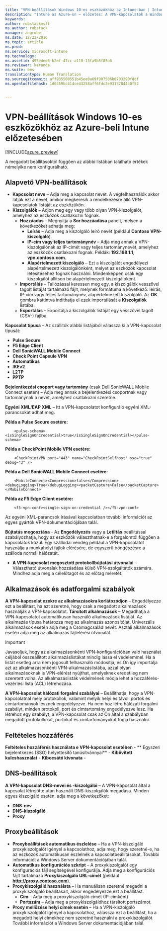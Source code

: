 ```yaml
---
title: "VPN-beállítások Windows 10-es eszközökhöz az Intune-ban | Intune az Azure-on – előzetes | Microsoft Docs"
description: "Intune az Azure-on – előzetes: A VPN-kapcsolatok a Windows 10-es eszközökön való konfigurálásához használható Intune-beállítások ismertetése."
keywords: 
author: robstackmsft
ms.author: robstack
manager: angrobe
ms.date: 12/22/2016
ms.topic: article
ms.prod: 
ms.service: microsoft-intune
ms.technology: 
ms.assetid: 495e4ed6-b2ef-47cc-a110-13fa9b5f85a6
ms.reviewer: karanda
ms.suite: ems
translationtype: Human Translation
ms.sourcegitcommit: aff935508551b45ee0a69f907506b0703290fddf
ms.openlocfilehash: 1d0459bc414ce43258aff6fdc2e9313784440f52


---
```


# <a name="vpn-settings-for-windows-10-devices-in-intune-azure-preview"></a>VPN-beállítások Windows 10-es eszközökhöz az Azure-beli Intune előzetesében

[!INCLUDE[azure_preview](../includes/azure_preview.md)]

A megadott beállításoktól függően az alábbi listában található értékek némelyike nem konfigurálható.


## <a name="base-vpn-settings"></a>Alapvető VPN-beállítások


- **Kapcsolat neve** – Adja meg a kapcsolat nevét. A végfelhasználók akkor látják ezt a nevet, amikor megkeresik a rendelkezésre álló VPN-kapcsolatok listáját az eszközükön.
- **Kiszolgálók** – Adjon meg egy vagy több olyan VPN-kiszolgálót, amelyhez az eszközök csatlakozni fognak.
    - **Hozzáadás** – Megnyitja a **Sor hozzáadása** panelt, melyen a következőket adhatja meg:
        - **Leírás** – Adja meg a kiszolgáló leíró nevét (például **Contoso VPN-kiszolgáló**).
        - **IP-cím vagy teljes tartománynév** – Adja meg annak a VPN-kiszolgálónak az IP-címét vagy teljes tartománynevét, amelyhez az eszközök csatlakozni fognak. Példák: **192.168.1.1**, **vpn.contoso.com**.
        - **Alapértelmezett kiszolgáló** – Ezt a kiszolgálót engedélyezi alapértelmezett kiszolgálónként, melyet az eszközök kapcsolat létesítéséhez fognak használni. Mindenképpen csak egy kiszolgálót állítson be alapértelmezett kiszolgálóként.
    - **Importálás** – Tallózással keressen meg egy, a kiszolgálók vesszővel tagolt listáját tartalmazó fájlt, melynek formátuma a következő: leírás, IP-cím vagy teljes tartománynév, alapértelmezett kiszolgáló. Az **OK** gombra kattintva indíthatja el ezek importálását a **Kiszolgálók** listába.
    - **Exportálás** – Exportálja a kiszolgálók listáját egy vesszővel tagolt (CSV-) fájlba.

**Kapcsolat típusa** – Az szállítók alábbi listájából válassza ki a VPN-kapcsolat típusát:
- **Pulse Secure**
- **F5 Edge Client**
- **Dell SonicWALL Mobile Connect**
- **Check Point Capsule VPN**
- **Automatikus**
- **IKEv2**
- **L2TP**
- **PPTP**

**Bejelentkezési csoport vagy tartomány** (csak Dell SonicWALL Mobile Connect esetén) – Adja meg annak a bejelentkezési csoportnak vagy tartománynak a nevét, amelyhez csatlakozni szeretne.

**Egyéni XML**/**EAP XML** – Itt a VPN-kapcsolatot konfiguráló egyéni XML-parancsokat adhat meg.

**Példa a Pulse Secure esetére:**

```
    <pulse-schema><isSingleSignOnCredential>true</isSingleSignOnCredential></pulse-schema>
```

**Példa a CheckPoint Mobile VPN esetére:**

```
    <CheckPointVPN port="443" name="CheckPointSelfhost" sso="true" debug="3" />
```

**Példa a Dell SonicWALL Mobile Connect esetére:**

```
    <MobileConnect><Compression>false</Compression><debugLogging>True</debugLogging><packetCapture>False</packetCapture></MobileConnect>
```

**Példa az F5 Edge Client esetére:**

```
    <f5-vpn-conf><single-sign-on-credential /></f5-vpn-conf>
```

Az egyéni XML-parancsok írásával kapcsolatban további információt az egyes gyártók VPN-dokumentációjában talál.

**Bújtatás megosztása**  -  Az **Engedélyezés** vagy a **Letiltás** beállítással szabályozhatja, hogy az eszközök választhatnak-e a forgalomtól függően a kapcsolatok közül. Egy szállodai vendég például a VPN-kapcsolatot használja a munkahelyi fájlok elérésére, de egyszerű böngészésre a szálloda normál hálózatát.
- **A VPN-kapcsolat megosztott protokollbújtatási útvonalai** – Választható útvonalak hozzáadása külső VPN-szolgáltatók számára. Mindhez adja meg a célelőtagot és az előtag méretét.

## <a name="apps-and-traffic-rules"></a>Alkalmazások és adatforgalmi szabályok

**A VPN-kapcsolat ezekre az alkalmazásokra korlátozódjon** – Engedélyezze ezt a beállítást, ha azt szeretné, hogy csak a megadott alkalmazások használják a VPN-kapcsolatot.
**Társított alkalmazások** – Megadhatja a VPN-kapcsolatot automatikusan használó alkalmazások listáját. Az alkalmazás típusa határozza meg az alkalmazás azonosítóját. Univerzális alkalmazások esetén adja meg a Csomagcsalád nevét. Asztali alkalmazások esetén adja meg az alkalmazás fájlelérési útvonalát.

>[!IMPORTANT]
>Javasoljuk, hogy az alkalmazásonkénti VPN-konfigurációban való használat céljából összeállított alkalmazáslistákat mindig lássa el védelemmel. Ha a listát esetleg arra nem jogosult felhasználó módosítja, és Ön így importálja azt az alkalmazásonkénti VPN-alkalmazáslistába, azzal olyan alkalmazásoknak is VPN-elérést nyújthat, amelyeknek eredetileg nem szeretett volna. Az alkalmazáslisták védelmének módja lehet a hozzáférés-vezérlési lista (ACL) létrehozása.

**A VPN-kapcsolat hálózati forgalmi szabályai** – Beállíthatja, hogy a VPN-kapcsolatnál mely protokollok, valamint melyik helyi és távoli portok és címtartományok lesznek engedélyezve. Ha nem hoz létre hálózati forgalmi szabályt, minden protokoll, port és címtartomány engedélyezve lesz. Ha létrehoz egy szabályt, a VPN-kapcsolat csak az Ön által a szabályban megadott protokollokat, portokat és címtartományokat fogja használni.


## <a name="conditional-access"></a>Feltételes hozzáférés

**Feltételes hozzáférés használata e VPN-kapcsolat esetében** -
** Egyszeri bejelentkezés (SSO) helyettesítő tanúsítvánnyal** -
**Kibővített kulcshasználat** -
**Kibocsátó kivonata** -

## <a name="dns-settings"></a>DNS-beállítások

**A VPN-kapcsolat DNS-nevei és -kiszolgálói** – A VPN-kapcsolat által a kapcsolat létrejötte után használt DNS-kiszolgálók megadása.
Minden egyes kiszolgáló esetén. adja meg a következőket:
- **DNS-név**
- **DNS-kiszolgáló**
- **Proxy**

## <a name="proxy-settings"></a>Proxybeállítások

- **Proxybeállítások automatikus észlelése** – Ha a VPN-kiszolgáló proxykiszolgálót igényel a kapcsolathoz, adja meg, hogy szeretné-e, ha az eszközök automatikusan észlelnék a kapcsolatbeállításokat. További információt a Windows Server dokumentációjában talál.
- **Automatikus konfigurációs szkript** – A proxykiszolgálót egy konfigurációs fájl segítségével konfigurálja. Adja meg a konfigurációs fájlt tartalmazó **Proxykiszolgáló URL-címét** (például **http://proxy.contoso.com**).
- **Proxykiszolgáló használata** – Ha manuálisan szeretné megadni a proxykiszolgáló beállításait, akkor engedélyezze ezt a beállítást.
    - **Cím** – Adja meg a proxykiszolgáló címét (IP-címként).
    - **Portszám** – Adja meg a proxykiszolgálóhoz társított portszámot.
- **Proxy mellőzése helyi címek esetén** – Ha a VPN-kiszolgáló proxykiszolgálót igényel a kapcsolathoz, válassza ezt a beállítást, ha a megadott helyi címekhez nem szeretné használni a proxykiszolgálót. További információt a Windows Server dokumentációjában talál.



<!--HONumber=Feb17_HO1-->



